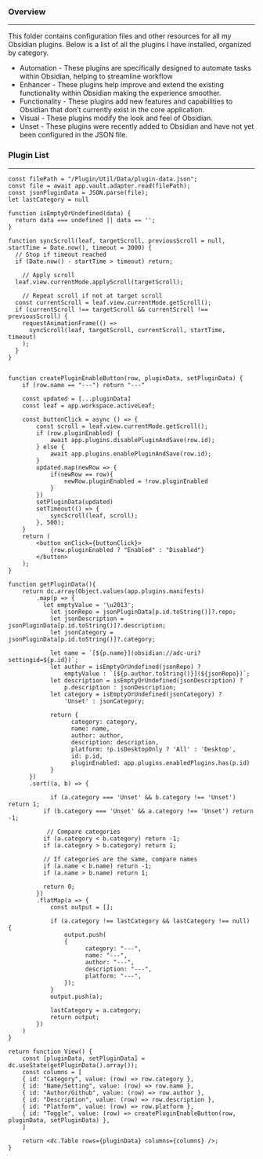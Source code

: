 
### Overview
---
This folder contains configuration files and other resources for all my Obsidian plugins. Below is a list of all the plugins I have installed, organized by category.
- Automation - These plugins are specifically designed to automate tasks within Obsidian, helping to streamline workflow
- Enhancer - These plugins help improve and extend the existing functionality within Obsidian making the experience smoother.
- Functionality - These plugins add new features and capabilities to Obsidian that don’t currently exist in the core application.
- Visual - These plugins modify the look and feel of Obsidian.
- Unset - These plugins were recently added to Obsidian and have not yet been configured in the JSON file.

### Plugin List
---
```datacorejsx
const filePath = "/Plugin/Util/Data/plugin-data.json";
const file = await app.vault.adapter.read(filePath);
const jsonPluginData = JSON.parse(file);
let lastCategory = null

function isEmptyOrUndefined(data) {
  return data === undefined || data == '';
}

function syncScroll(leaf, targetScroll, previousScroll = null, startTime = Date.now(), timeout = 3000) {
  // Stop if timeout reached
  if (Date.now() - startTime > timeout) return;

	// Apply scroll
  leaf.view.currentMode.applyScroll(targetScroll);
	
	// Repeat scroll if not at target scroll
  const currentScroll = leaf.view.currentMode.getScroll();
  if (currentScroll !== targetScroll && currentScroll !== previousScroll) {
    requestAnimationFrame(() =>
      syncScroll(leaf, targetScroll, currentScroll, startTime, timeout)
    );
  }
}


function createPluginEnableButton(row, pluginData, setPluginData) {
	if (row.name == "---") return "---"
	
	const updated = [...pluginData]
	const leaf = app.workspace.activeLeaf;

	const buttonClick = async () => {
		const scroll = leaf.view.currentMode.getScroll();
		if (row.pluginEnabled) {
			await app.plugins.disablePluginAndSave(row.id);
		} else {
			await app.plugins.enablePluginAndSave(row.id);
		}
		updated.map(newRow => {
			if(newRow == row){
				newRow.pluginEnabled = !row.pluginEnabled
			}
		})
		setPluginData(updated)
		setTimeout(() => {
			syncScroll(leaf, scroll);
		}, 500);
	}
	return (
		<button onClick={buttonClick}>
			{row.pluginEnabled ? "Enabled" : "Disabled"}
		</button>
	);
}

function getPluginData(){
	return dc.array(Object.values(app.plugins.manifests)
		.map(p => {
		  let emptyValue = '\u2013';
			let jsonRepo = jsonPluginData[p.id.toString()]?.repo;
			let jsonDescription = jsonPluginData[p.id.toString()]?.description;
			let jsonCategory = jsonPluginData[p.id.toString()]?.category;
			
			let name = `[${p.name}](obsidian://adc-uri?settingid=${p.id})`;
			let author = isEmptyOrUndefined(jsonRepo) ?
				emptyValue : `[${p.author.toString()}](${jsonRepo})`;
			let description = isEmptyOrUndefined(jsonDescription) ? 
				p.description : jsonDescription;
			let category = isEmptyOrUndefined(jsonCategory) ? 
				'Unset' : jsonCategory;
				
			return {
				  category: category,
				  name: name,
				  author: author,
				  description: description,
				  platform: !p.isDesktopOnly ? 'All' : 'Desktop',
				  id: p.id,
				  pluginEnabled: app.plugins.enabledPlugins.has(p.id)
			}
	  })
	  .sort((a, b) => {
	   
			if (a.category === 'Unset' && b.category !== 'Unset') return 1;
		  if (b.category === 'Unset' && a.category !== 'Unset') return -1;
		  
		   // Compare categories
		  if (a.category < b.category) return -1;
		  if (a.category > b.category) return 1;
		
		  // If categories are the same, compare names
		  if (a.name < b.name) return -1;
		  if (a.name > b.name) return 1;
		
		  return 0;
		})
		.flatMap(a => {
			const output = [];

			if (a.category !== lastCategory && lastCategory !== null) {
				output.push(
				{
					  category: "---",
					  name: "---",
					  author: "---",
					  description: "---",
					  platform: "---",
				});
			}
			output.push(a);
	
			lastCategory = a.category;
			return output;
		})
	)
}

return function View() {  
	const [pluginData, setPluginData] = dc.useState(getPluginData().array());
	const columns = [
    { id: "Category", value: (row) => row.category },
    { id: "Name/Setting", value: (row) => row.name },
    { id: "Author/Github", value: (row) => row.author },
    { id: "Description", value: (row) => row.description },
    { id: "Platform", value: (row) => row.platform },
    { id: "Toggle", value: (row) => createPluginEnableButton(row, pluginData, setPluginData) },
	]
	
	return <dc.Table rows={pluginData} columns={columns} />;
}
```
